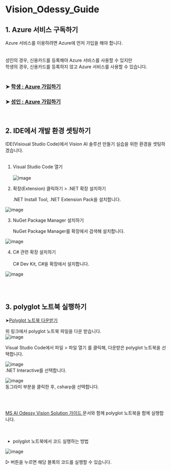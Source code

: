 # Vision_Odessy_Guide

## 1. Azure 서비스 구독하기
Azure 서비스를 이용하려면 Azure에 먼저 가입을 해야 합니다.  
<br>  
성인의 경우, 신용카드를 등록해야 Azure 서비스를 사용할 수 있지만  
학생의 경우, 신용카드를 등록하지 않고 Azure 서비스를 사용할 수 있습니다.  
<br>  
### ➤ [학생 : Azure 가입하기](https://github.com/pmj-chosim/howtomake_azureforstudents)  
### ➤ [성인 : Azure 가입하기](https://azure.microsoft.com/ko-kr/get-started/azure-portal)   
<br>  

## 2. IDE에서 개발 환경 셋팅하기  
IDE(Visioual Studio Code)에서 Vision AI 솔루션 만들기 실습을 위한 환경을 셋팅하겠습니다.  
<br>  
1. Visual Studio Code 열기  <br>  
![image](https://github.com/pmj-chosim/Vision_Odessy_Guide/assets/114579651/fbcc2166-53c0-47ef-a4fe-1b1837d37971)

2. 확장(Extension) 클릭하기 > .NET 확장 설치하기 <br>
     
   .NET Install Tool, .NET Extension Pack을 설치합니다.
     
![image](https://github.com/pmj-chosim/Vision_Odessy_Guide/assets/114579651/455d028f-b39e-4b28-92cb-376fba1a1111)  

3. NuGet Package Manager 설치하기  <br>
     
   NuGet Package Manager를 확장에서 검색해 설치합니다.
     
![image](https://github.com/pmj-chosim/Vision_Odessy_Guide/assets/114579651/9e33e0eb-8c26-42e9-b54b-2d7a0fd0edee)  

4. C# 관련 확장 설치하기 <br>  
  C# Dev Kit, C#을 확장에서 설치합니다.
  
![image](https://github.com/pmj-chosim/Vision_Odessy_Guide/assets/114579651/2cfd5875-c919-4e89-836b-ea6ed6015bdf)

<br>
<br>  

## 3. polyglot 노트북 실행하기  
  
➤[Polyglot 노트북 다운받기](https://github.com/pmj-chosim/Vision_Odessy_Guide/blob/main/VisionAIDemo.ipynb)   

위 링크에서 polyglot 노트북 파일을 다운 받습니다.  
![image](https://github.com/pmj-chosim/Vision_Odessy_Guide/assets/114579651/14f9b64d-cbd5-4db2-b8c1-a6285457b355)  

Visual Studio Code에서 파일 > 파일 열기 를 클릭해, 다운받은 polyglot 노트북을 선택합니다.  
  
![image](https://github.com/pmj-chosim/Vision_Odessy_Guide/assets/114579651/ca856d20-5d9a-4589-8871-45576fc395f6)  
.NET Interactive를 선택합니다.  

![image](https://github.com/pmj-chosim/Vision_Odessy_Guide/assets/114579651/156b1a33-2c9f-4ca0-aa3d-a2f51be1eabe)  
동그라미 부분을 클릭한 후, csharp을 선택합니다.  

<br>
<br>
  
[MS AI Odessy Vision Solution 가이드 ](https://learn.microsoft.com/ko-kr/training/challenges?id=ac42a113-3959-4e04-ba27-328567df7051&WT.mc_id=cloudskillschallenge_ac42a113-3959-4e04-ba27-328567df7051&ocid=Odyssey24_csc_fsi_India_wwl) 문서와 함께 polyglot 노트북을 함께 실행합니다.  
<br>
<br>

* polyglot 노트북에서 코드 실행하는 방법
  
![image](https://github.com/pmj-chosim/Vision_Odessy_Guide/assets/114579651/a12adf03-b790-43b2-9d48-ac945d387909)  
  
▷ 버튼을 누르면 해당 블록의 코드를 실행할 수 있습니다.







